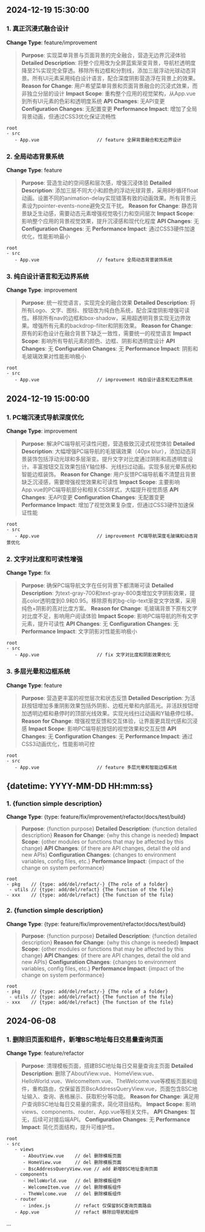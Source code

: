 ## 2024-12-19 15:30:00

### 1. 真正沉浸式融合设计

**Change Type**: feature/improvement

> **Purpose**: 实现菜单背景与页面背景的完全融合，营造无边界沉浸体验
> **Detailed Description**: 将整个应用改为全屏蓝紫渐变背景，导航栏透明度降至2%实现完全穿透。移除所有边框和分割线，添加三层浮动光球动态背景。所有UI元素采用纯白设计语言，配合深度阴影营造浮在背景上的效果。
> **Reason for Change**: 用户希望菜单背景和页面背景融合的沉浸式效果，而非独立分层的设计
> **Impact Scope**: 重构整个应用的视觉架构，从App.vue到所有UI元素的色彩和透明度系统
> **API Changes**: 无API变更
> **Configuration Changes**: 无配置变更
> **Performance Impact**: 增加了全局背景动画，但通过CSS3优化保证流畅性

   ```
   root
   - src
      - App.vue                     // feature 全屏背景融合和无边界设计
   ```

### 2. 全局动态背景系统

**Change Type**: feature

> **Purpose**: 营造生动的空间感和层次感，增强沉浸体验
> **Detailed Description**: 添加三层不同大小和颜色的浮动光球背景，采用8秒循环float动画。设置不同的animation-delay实现错落有致的动画效果。所有背景元素设为pointer-events-none避免交互干扰。
> **Reason for Change**: 静态背景缺乏生动感，需要动态元素增强视觉吸引力和空间层次
> **Impact Scope**: 影响整个应用的背景视觉效果，提升沉浸感和现代化程度
> **API Changes**: 无
> **Configuration Changes**: 无
> **Performance Impact**: 通过CSS3硬件加速优化，性能影响最小

   ```
   root
   - src
      - App.vue                     // feature 全局动态背景装饰系统
   ```

### 3. 纯白设计语言和无边界系统

**Change Type**: improvement

> **Purpose**: 统一视觉语言，实现完全的融合效果
> **Detailed Description**: 将所有Logo、文字、图标、按钮改为纯白色系统，配合深度阴影增强可读性。移除所有nav的边框和box-shadow，采用超透明背景实现无边界效果。增强所有元素的backdrop-filter和阴影效果。
> **Reason for Change**: 原有的彩色设计在融合背景下缺乏一致性，需要统一的视觉语言
> **Impact Scope**: 影响所有导航元素的颜色、边框、阴影和透明度设计
> **API Changes**: 无
> **Configuration Changes**: 无
> **Performance Impact**: 阴影和毛玻璃效果对性能影响极小

   ```
   root
   - src
      - App.vue                     // improvement 纯白设计语言和无边界系统
   ```

## 2024-12-19 15:00:00

### 1. PC端沉浸式导航深度优化

**Change Type**: improvement

> **Purpose**: 解决PC端导航可读性问题，营造极致沉浸式视觉体验
> **Detailed Description**: 大幅增强PC端导航的毛玻璃效果（40px blur），添加动态背景装饰包括浮动光球和多层渐变。提升文字对比度通过阴影和高透明度设计。丰富按钮交互效果包括Y轴位移、光线扫过动画。实现多层光晕系统和智能边框装饰。
> **Reason for Change**: 用户反馈PC端导航看不清楚且背景缺乏沉浸感，需要增强视觉效果和可读性
> **Impact Scope**: 主要影响App.vue的PC端导航部分和相关CSS样式，大幅提升视觉质感
> **API Changes**: 无API变更
> **Configuration Changes**: 无配置变更
> **Performance Impact**: 增加了视觉效果复杂度，但通过CSS3硬件加速保证性能

   ```
   root
   - src
      - App.vue                     // improvement PC端导航深度毛玻璃和动态背景优化
   ```

### 2. 文字对比度和可读性增强

**Change Type**: fix

> **Purpose**: 确保PC端导航文字在任何背景下都清晰可读
> **Detailed Description**: 为text-gray-700和text-gray-800类增加文字阴影效果，提高color透明度到0.9和0.95。移除原有的bg-clip-text渐变文字效果，采用纯色+阴影的高对比度方案。
> **Reason for Change**: 毛玻璃背景下原有文字对比度不足，影响用户阅读体验
> **Impact Scope**: 影响PC端导航的所有文字元素，提升可读性
> **API Changes**: 无
> **Configuration Changes**: 无
> **Performance Impact**: 文字阴影对性能影响极小

   ```
   root
   - src
      - App.vue                     // fix 文字对比度和阴影效果优化
   ```

### 3. 多层光晕和边框系统

**Change Type**: feature

> **Purpose**: 营造更丰富的视觉层次和状态反馈
> **Detailed Description**: 为活跃按钮增加多重阴影效果包括外阴影、边框光晕和内部高光。非活跃按钮增加透明边框和悬停时的顶部光线效果。实现光线扫过动画和Y轴悬停位移。
> **Reason for Change**: 增强视觉反馈和交互体验，让界面更具现代感和沉浸感
> **Impact Scope**: 影响PC端导航按钮的视觉效果和交互反馈
> **API Changes**: 无
> **Configuration Changes**: 无
> **Performance Impact**: 通过CSS3动画优化，性能影响可控

   ```
   root
   - src
      - App.vue                     // feature 多层光晕和智能边框系统
   ```

## {datetime: YYYY-MM-DD HH:mm:ss}

### 1. {function simple description}

**Change Type**: {type: feature/fix/improvement/refactor/docs/test/build}

> **Purpose**: {function purpose}
> **Detailed Description**: {function detailed description}
> **Reason for Change**: {why this change is needed}
> **Impact Scope**: {other modules or functions that may be affected by this change}
> **API Changes**: {if there are API changes, detail the old and new APIs}
> **Configuration Changes**: {changes to environment variables, config files, etc.}
> **Performance Impact**: {impact of the change on system performance}

   ```
   root
   - pkg    // {type: add/del/refact/-} {The role of a folder}
    - utils // {type: add/del/refact} {The function of the file}
   - xxx    // {type: add/del/refact} {The function of the file}
   ```

### 2. {function simple description}

**Change Type**: {type: feature/fix/improvement/refactor/docs/test/build}

> **Purpose**: {function purpose}
> **Detailed Description**: {function detailed description}
> **Reason for Change**: {why this change is needed}
> **Impact Scope**: {other modules or functions that may be affected by this change}
> **API Changes**: {if there are API changes, detail the old and new APIs}
> **Configuration Changes**: {changes to environment variables, config files, etc.}
> **Performance Impact**: {impact of the change on system performance}

   ```
   root
   - pkg    // {type: add/del/refact/-} {The role of a folder}
    - utils // {type: add/del/refact} {The function of the file}
   - xxx    // {type: add/del/refact} {The function of the file}
   ```

## 2024-06-08  

### 1. 删除旧页面和组件，新增BSC地址每日交易量查询页面

**Change Type**: feature/refactor

> **Purpose**: 清理模板页面，搭建BSC地址每日交易量查询主页面
> **Detailed Description**: 删除了AboutView.vue、HomeView.vue、HelloWorld.vue、WelcomeItem.vue、TheWelcome.vue等模板页面和组件，重构路由，仅保留首页BscAddressQueryView.vue，页面包含BSC地址输入、查询、表格展示、获取积分等功能。
> **Reason for Change**: 满足用户查询BSC地址每日交易量的需求，简化项目结构。
> **Impact Scope**: 影响views、components、router、App.vue等相关文件。
> **API Changes**: 暂无，后续可对接后端API。
> **Configuration Changes**: 无
> **Performance Impact**: 简化页面结构，提升可维护性。

   ```
   root
   - src
      - views
         - AboutView.vue    // del 删除模板页面
         - HomeView.vue     // del 删除模板页面
         - BscAddressQueryView.vue // add 新增BSC地址查询页面
      - components
         - HelloWorld.vue   // del 删除模板组件
         - WelcomeItem.vue  // del 删除模板组件
         - TheWelcome.vue   // del 删除模板组件
      - router
         - index.js         // refact 仅保留BSC查询页面路由
      - App.vue             // refact 移除旧导航和组件
   ```

...